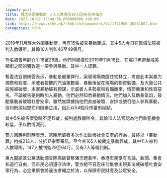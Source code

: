 ```yaml
---
layout: post
title: 理大外圍暴動案　5人入教導所10人囚46至49個月
date: 2023-10-07 13:44:38.000000000 +08:00
link: https://news.rthk.hk/rthk/ch/component/k2/1721956-20231007.htm
categories: rthk
---
```


2019年11月理大外圍暴動案，再有15名被告暴動罪成，其中5人今日在區域法院被判入教導所，其餘10人判監46至49個月。

15名被告年齡介乎18至28歲，他們同被控於2019年11月18日，在窩打老道至咸美頓街之間的彌敦道一帶參與暴動。其中一人認罪。

暫委法官劉綺雲表示，暴動是嚴重罪行，案發現場商廈住宅林立，考慮到本案暴力規模和程度、示威者投擲的汽油彈數量、暴動後留在現場的物資裝備、及大量公共設施被破壞，本案暴動屬有預謀，示威者人多勢眾和有備而來，情節嚴重和性質惡劣。不論被告是何時加入暴動，他們必然知悉暴動情況，他們加入及助長氣焰，鼓勵暴動者破壞社會安寧，雖然無證據指他們直接破壞、安排或號召他人參與暴動，但判刑須起懲罰和阻嚇之用，因此以54個月作量刑起點。

其中5名被告案發時不足15歲，被判處教導所令。其餘10人法官認為他們重犯機會較低，予以酌情減刑。

警方回應判刑時表示，當晚示威者多次作出破壞社會安寧的行為，最終以「暴動罪」拘捕213人，分拆17宗案審訊。至今共165人被裁定暴動罪成，其中11人被判入教導所，147人被判監29至64月，另有7人等候判刑。

東九龍總區公眾活動調查隊高級督察潘祟禮重申，香港市民享有言論、新聞、集會和遊行自由，但市民必須遵守法律，警方絕不容忍任何集會出現非法或破壞社會安寧行為，必定果斷會將違法者繩之於法，以保障市民財產及公眾安全。
